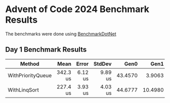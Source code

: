 # Advent of Code 2024 Benchmark Results

The benchmarks were done using [BenchmarkDotNet](https://benchmarkdotnet.org/)

## Day 1 Benchmark Results

| Method            |     Mean |   Error |  StdDev |    Gen0 |    Gen1 | Allocated |
| ----------------- | -------: | ------: | ------: | ------: | ------: | --------: |
| WithPriorityQueue | 342.3 us | 6.12 us | 9.89 us | 43.4570 |  3.9063 | 266.67 KB |
| WithLinqSort      | 227.4 us | 3.93 us | 4.03 us | 44.6777 | 10.4980 | 274.86 KB |
